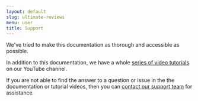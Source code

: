 ```yaml
---
layout: default
slug: ultimate-reviews
menu: user
title: Support 
---
```

We've tried to make this documentation as thorough and accessible as possible. 

In addition to this documentation, we have a whole [series of video tutorials](youtube) on our YouTube channel.

If you are not able to find the answer to a question or issue in the the documentation or tutorial videos, then you can [contact our support team](contact) for assistance.
